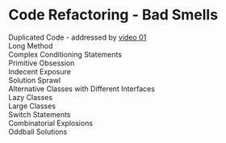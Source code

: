 # Code Refactoring - Bad Smells
Duplicated Code - addressed by [video 01](https://github.com/18b9007/code_refactoring/tree/main/refactoring_01)
<br>Long Method
<br>Complex Conditioning Statements
<br>Primitive Obsession
<br>Indecent Exposure
<br>Solution Sprawl
<br>Alternative Classes with Different Interfaces
<br>Lazy Classes
<br>Large Classes
<br>Switch Statements
<br>Combinatorial Explosions
<br>Oddball Solutions
